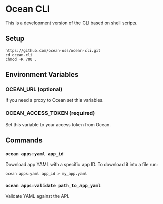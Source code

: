 # Ocean CLI

This is a development version of the CLI based on shell scripts.

## Setup

```shell
https://github.com/ocean-oss/ocean-cli.git
cd ocean-cli
chmod -R 700 .
```

## Environment Variables

### OCEAN_URL (optional)

If you need a proxy to Ocean set this variables.

### OCEAN_ACCESS_TOKEN (required)

Set this variable to your access token from Ocean.

## Commands

### `ocean apps:yaml app_id`

Download app YAML with a specific app ID. To download it into a file run:

```shell
ocean apps:yaml app_id > my_app.yaml
```

### `ocean apps:validate path_to_app_yaml`

Validate YAML against the API.
